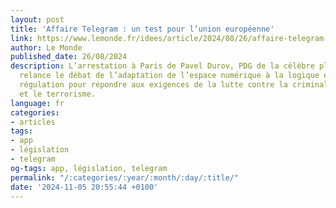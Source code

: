 ```yaml
---
layout: post
title: 'Affaire Telegram : un test pour l’union européenne'
link: https://www.lemonde.fr/idees/article/2024/08/26/affaire-telegram-un-test-pour-l-union-europeenne_6295384_3232.html
author: Le Monde
published_date: 26/08/2024
description: L’arrestation à Paris de Pavel Durov, PDG de la célèbre plate-forme,
  relance le débat de l’adaptation de l’espace numérique à la logique européenne de
  régulation pour répondre aux exigences de la lutte contre la criminalité, la désinformation
  et le terrorisme.
language: fr
categories:
- articles
tags:
- app
- législation
- telegram
og-tags: app, législation, telegram
permalink: "/:categories/:year/:month/:day/:title/"
date: '2024-11-05 20:55:44 +0100'
---
```


